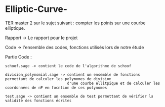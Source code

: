 # Elliptic-Curve-

TER master 2 sur le sujet suivant : compter les points sur une courbe elliptique.

Rapport -> Le rapport pour le projet 

Code -> l'ensemble des codes, fonctions utilisés lors de notre étude

Partie Code : 

    schoof.sage -> contient le code de l'algorithme de schoof
    
    division_polynomial.sage -> contient un ensemble de fonctions permettant de calculer les polynomes de division
                                d'une courbe ellitpique et de calculer les coordonnées de nP en focntion de ces polynomes
                                
    test.sage -> contient un ensemble de test permettant de vérifier la validité des fonctions écrites
